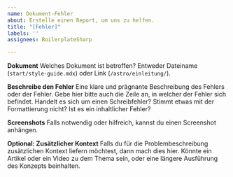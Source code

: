 ```yaml
---
name: Dokument-Fehler
about: Erstelle einen Report, um uns zu helfen.
title: "[Fehler]"
labels: ''
assignees: BoilerplateSharp

---
```


**Dokument**
Welches Dokument ist betroffen? Entweder Dateiname (`start/style-guide.mdx`) oder Link (`/astro/einleitung/`).

**Beschreibe den Fehler**
Eine klare und prägnante Beschreibung des Fehlers oder der Fehler. Gebe hier bitte auch die Zeile an, in welcher der Fehler sich befindet.
Handelt es sich um einen Schreibfehler? Stimmt etwas mit der Formattierung nicht? Ist es ein inhaltlicher Fehler?

**Screenshots**
Falls notwendig oder hilfreich, kannst du einen Screenshot anhängen.

**Optional: Zusätzlicher Kontext**
Falls du für die Problembeschreibung zusätzlichen Kontext liefern möchtest, dann mach dies hier. Könnte ein Artikel oder ein Video zu dem Thema sein, oder eine längere Ausführung des Konzepts beinhalten.
